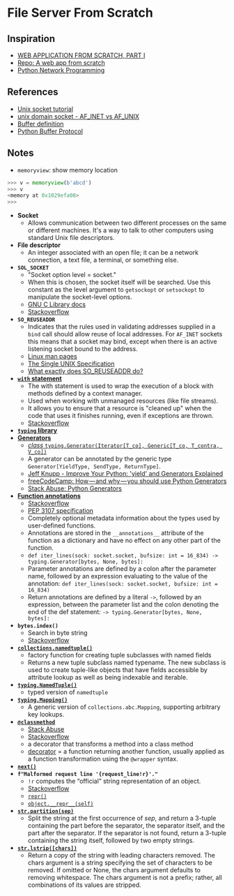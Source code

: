# File Server From Scratch

## Inspiration
- [WEB APPLICATION FROM SCRATCH, PART I](https://defn.io/2018/02/25/web-app-from-scratch-01/)
- [Repo: A web app from scratch](https://github.com/Bogdanp/web-app-from-scratch/tree/part-01)
- [Python Network Programming](https://www.tutorialspoint.com/python/python_networking.htm)

## References
- [Unix socket tutorial](https://www.tutorialspoint.com/unix_sockets/index.htm)
- [unix domain socket - AF_INET vs AF_UNIX](https://stackoverflow.com/questions/21032562/example-to-explain-unix-domain-socket-af-inet-vs-af-unix)
- [Buffer definition](http://www.linfo.org/buffer.html)
- [Python Buffer Protocol](https://docs.python.org/3/c-api/buffer.html#bufferobjects)

## Notes
- `memoryview`: show memory location
```python
>>> v = memoryview(b'abcd')
>>> v
<memory at 0x1029efa08>
>>>
```
- **Socket**
	- Allows communication between two different processes on the same or different machines. It's a way to talk to other computers using standard Unix file descriptors.
- **File descriptor**
	- An integer associated with an open file; it can be a network connection, a text file, a terminal, or something else.
- **`SOL_SOCKET`**
	- "Socket option level = socket." 
	- When this is chosen, the socket itself will be searched. Use this constant as the level argument to `getsockopt` or `setsockopt` to manipulate the socket-level options.
	- [GNU C Library docs](http://www.delorie.com/gnu/docs/glibc/libc_352.html)
	- [Stackoverflow](https://stackoverflow.com/questions/21515946/sol-socket-in-getsockopt)
- **`SO_REUSEADDR`**
	- Indicates that the rules used in validating addresses supplied in a `bind` call should allow reuse of local addresses. For `AF_INET` sockets this means that a socket may bind, except when there is an active listening socket bound to the address.
	- [Linux man pages](http://man7.org/linux/man-pages/man7/socket.7.html)
	- [The Single UNIX Specification](http://pubs.opengroup.org/onlinepubs/7908799/xns/getsockopt.html)
	- [What exactly does SO_REUSEADDR do?](http://www.unixguide.net/network/socketfaq/4.5.shtml)
- [**`with` statement**](https://docs.python.org/3/reference/compound_stmts.html#the-with-statement)
	- The with statement is used to wrap the execution of a block with methods defined by a context manager.
	- Used when working with unmanaged resources (like file streams).
	- It allows you to ensure that a resource is "cleaned up" when the code that uses it finishes running, even if exceptions are thrown.
	- [Stackoverflow](https://stackoverflow.com/questions/1369526/what-is-the-python-keyword-with-used-for)
- [**`typing` library**](https://docs.python.org/3/library/typing.html)
- [**Generators**](https://wiki.python.org/moin/Generators)
	- [*class* `typing.Generator(Iterator[T_co], Generic[T_co, T_contra, V_co])`](https://docs.python.org/3/library/typing.html#typing.Generator)
	- A generator can be annotated by the generic type `Generator[YieldType, SendType, ReturnType]`. 
	- [Jeff Knupp - Improve Your Python: 'yield' and Generators Explained](https://jeffknupp.com/blog/2013/04/07/improve-your-python-yield-and-generators-explained/)
	- [freeCodeCamp: How — and why — you should use Python Generators](https://medium.freecodecamp.org/how-and-why-you-should-use-python-generators-f6fb56650888)
	- [Stack Abuse: Python Generators](http://stackabuse.com/python-generators/)
- [**Function annotations**](https://docs.python.org/3/tutorial/controlflow.html#function-annotations)
	- [Stackoverflow](https://stackoverflow.com/questions/14379753/what-does-mean-in-python-function-definitions)
	- [PEP 3107 specification](https://www.python.org/dev/peps/pep-3107/)
	- Completely optional metadata information about the types used by user-defined functions.
	- Annotations are stored in the `__annotations__` attribute of the function as a dictionary and have no effect on any other part of the function.
	- `def iter_lines(sock: socket.socket, bufsize: int = 16_834) -> typing.Generator[bytes, None, bytes]:`
	- Parameter annotations are defined by a colon after the parameter name, followed by an expression evaluating to the value of the annotation: `def iter_lines(sock: socket.socket, bufsize: int = 16_834)`
	- Return annotations are defined by a literal `->`, followed by an expression, between the parameter list and the colon denoting the end of the def statement: `-> typing.Generator[bytes, None, bytes]:`
- **`bytes.index()`**
	- Search in byte string
	- [Stackoverflow](https://stackoverflow.com/questions/10923602/python-3-bytes-index-better-way)
- [**`collections.namedtuple()`**](https://docs.python.org/3/library/collections.html#collections.namedtuple)
	- factory function for creating tuple subclasses with named fields
	- Returns a new tuple subclass named typename. The new subclass is used to create tuple-like objects that have fields accessible by attribute lookup as well as being indexable and iterable.
- [**`typing.NamedTuple()`**](https://docs.python.org/3/library/typing.html#typing.NamedTuple)
	- typed version of `namedtuple`
- [**`typing.Mapping()`**](https://docs.python.org/3/glossary.html#term-mapping)
	- A generic version of `collections.abc.Mapping`, supporting arbitrary key lookups.
- [**`@classmethod`**](https://docs.python.org/3/library/functions.html#classmethod)
	- [Stack Abuse](http://stackabuse.com/pythons-classmethod-and-staticmethod-explained/)
	- [Stackoverflow](https://stackoverflow.com/questions/12179271/meaning-of-classmethod-and-staticmethod-for-beginner)
	- a decorator that transforms a method into a class method
	- [decorator](https://docs.python.org/3/glossary.html#term-decorator) = a function returning another function, usually applied as a function transformation using the `@wrapper` syntax.
- [**`next()`**](https://docs.python.org/3/library/functions.html#next)
- **`f"Malformed request line '{request_line!r}'."`**
	- `!r` computes the “official” string representation of an object.
	- [Stackoverflow](https://stackoverflow.com/questions/38418070/what-does-r-do-in-str-and-repr)
	- [`repr()`](https://docs.python.org/3/library/functions.html#repr)
	- [`object.__repr__(self)`](https://docs.python.org/3/reference/datamodel.html#object.__repr__)
- [**`str.partition(sep)`**](https://docs.python.org/3/library/stdtypes.html#str.partition)
	- Split the string at the first occurrence of _sep_, and return a 3-tuple containing the part before the separator, the separator itself, and the part after the separator. If the separator is not found, return a 3-tuple containing the string itself, followed by two empty strings.
- [**`str.lstrip([chars])`**](https://docs.python.org/3/library/stdtypes.html#str.lstrip)
	- Return a copy of the string with leading characters removed. The chars argument is a string specifying the set of characters to be removed. If omitted or None, the chars argument defaults to removing whitespace. The chars argument is not a prefix; rather, all combinations of its values are stripped.